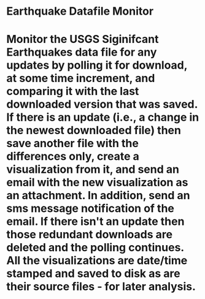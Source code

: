 # Earthquake Datafile Monitor

# Monitor the USGS Siginifcant Earthquakes data file for any updates by polling it for download, at some time increment, and comparing it with the last downloaded version that was saved. If there is an update (i.e., a change in the newest downloaded file) then save another file with the differences only, create a visualization from it, and send an email with the new visualization as an attachment. In addition, send an sms message notification of the email. If there isn't an update then those redundant downloads are deleted and the polling continues. All the visualizations are date/time stamped and saved to disk as are their source files - for later analysis.
